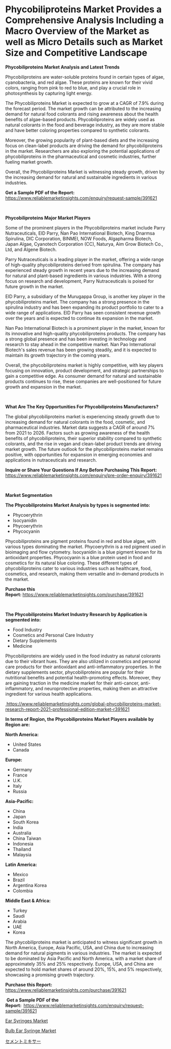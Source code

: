 <p><h1>Phycobiliproteins Market Provides a Comprehensive Analysis Including a Macro Overview of the Market as well as Micro Details such as Market Size and Competitive Landscape</h1></p><p><strong>Phycobiliproteins Market Analysis and Latest Trends</strong></p>
<p><p>Phycobiliproteins are water-soluble proteins found in certain types of algae, cyanobacteria, and red algae. These proteins are known for their vivid colors, ranging from pink to red to blue, and play a crucial role in photosynthesis by capturing light energy.</p><p>The Phycobiliproteins Market is expected to grow at a CAGR of 7.9% during the forecast period. The market growth can be attributed to the increasing demand for natural food colorants and rising awareness about the health benefits of algae-based products. Phycobiliproteins are widely used as natural colorants in the food and beverage industry, as they are more stable and have better coloring properties compared to synthetic colorants.</p><p>Moreover, the growing popularity of plant-based diets and the increasing focus on clean-label products are driving the demand for phycobiliproteins in the market. Researchers are also exploring the potential applications of phycobiliproteins in the pharmaceutical and cosmetic industries, further fueling market growth.</p><p>Overall, the Phycobiliproteins Market is witnessing steady growth, driven by the increasing demand for natural and sustainable ingredients in various industries.</p></p>
<p><strong>Get a Sample PDF of the Report:&nbsp;</strong> <a href="https://www.reliablemarketinsights.com/enquiry/request-sample/391621">https://www.reliablemarketinsights.com/enquiry/request-sample/391621</a></p>
<p>&nbsp;</p>
<p><strong>Phycobiliproteins Major Market Players</strong></p>
<p><p>Some of the prominent players in the Phycobiliproteins market include Parry Nutraceuticals, EID Parry, Nan Pao International Biotech, King Dnarmsa Spirulina, DIC Corporation, BINMEI, NOW Foods, Algapharma Biotech, Japan Algae, Cyanotech Corporation (CC), Naturya, Aim Grow Biotech Co., Ltd, and Algene Biotech.</p><p>Parry Nutraceuticals is a leading player in the market, offering a wide range of high-quality phycobiliproteins derived from spirulina. The company has experienced steady growth in recent years due to the increasing demand for natural and plant-based ingredients in various industries. With a strong focus on research and development, Parry Nutraceuticals is poised for future growth in the market.</p><p>EID Parry, a subsidiary of the Murugappa Group, is another key player in the phycobiliproteins market. The company has a strong presence in the spirulina industry and has been expanding its product portfolio to cater to a wide range of applications. EID Parry has seen consistent revenue growth over the years and is expected to continue its expansion in the market.</p><p>Nan Pao International Biotech is a prominent player in the market, known for its innovative and high-quality phycobiliproteins products. The company has a strong global presence and has been investing in technology and research to stay ahead in the competitive market. Nan Pao International Biotech's sales revenue has been growing steadily, and it is expected to maintain its growth trajectory in the coming years.</p><p>Overall, the phycobiliproteins market is highly competitive, with key players focusing on innovation, product development, and strategic partnerships to gain a competitive edge. As consumer demand for natural and sustainable products continues to rise, these companies are well-positioned for future growth and expansion in the market.</p></p>
<p>&nbsp;</p>
<p><strong>What Are The Key Opportunities For Phycobiliproteins Manufacturers?</strong></p>
<p><p>The global phycobiliproteins market is experiencing steady growth due to increasing demand for natural colorants in the food, cosmetic, and pharmaceutical industries. Market data suggests a CAGR of around 7% from 2021 to 2026. Factors such as growing awareness of the health benefits of phycobiliproteins, their superior stability compared to synthetic colorants, and the rise in vegan and clean-label product trends are driving market growth. The future outlook for the phycobiliproteins market remains positive, with opportunities for expansion in emerging economies and applications in nutraceuticals and research.</p></p>
<p><strong>Inquire or Share Your Questions If Any Before Purchasing This Report:</strong> <a href="https://www.reliablemarketinsights.com/enquiry/pre-order-enquiry/391621">https://www.reliablemarketinsights.com/enquiry/pre-order-enquiry/391621</a></p>
<p>&nbsp;</p>
<p><strong>Market Segmentation</strong></p>
<p><strong>The Phycobiliproteins Market Analysis by types is segmented into:</strong></p>
<p><ul><li>Phycoerythrin</li><li>Isocyanidin</li><li>Phycoerythrin</li><li>Phycocyanin</li></ul></p>
<p><p>Phycobiliproteins are pigment proteins found in red and blue algae, with various types dominating the market. Phycoerythrin is a red pigment used in bioimaging and flow cytometry. Isocyanidin is a blue pigment known for its antioxidant properties. Phycocyanin is a blue protein used in food and cosmetics for its natural blue coloring. These different types of phycobiliproteins cater to various industries such as healthcare, food, cosmetics, and research, making them versatile and in-demand products in the market.</p></p>
<p><strong>Purchase this Report:&nbsp;</strong><a href="https://www.reliablemarketinsights.com/purchase/391621">https://www.reliablemarketinsights.com/purchase/391621</a></p>
<p>&nbsp;</p>
<p><strong>The Phycobiliproteins Market Industry Research by Application is segmented into:</strong></p>
<p><ul><li>Food Industry</li><li>Cosmetics and Personal Care Industry</li><li>Dietary Supplements</li><li>Medicine</li></ul></p>
<p><p>Phycobiliproteins are widely used in the food industry as natural colorants due to their vibrant hues. They are also utilized in cosmetics and personal care products for their antioxidant and anti-inflammatory properties. In the dietary supplements sector, phycobiliproteins are popular for their nutritional benefits and potential health-promoting effects. Moreover, they are gaining traction in the medicine market for their anti-cancer, anti-inflammatory, and neuroprotective properties, making them an attractive ingredient for various health applications.</p></p>
<p><a href="https://www.reliablemarketinsights.com/global-phycobiliproteins-market-research-report-2021-professional-edition-market-r391621">&nbsp;https://www.reliablemarketinsights.com/global-phycobiliproteins-market-research-report-2021-professional-edition-market-r391621</a></p>
<p><strong>In terms of Region, the Phycobiliproteins Market Players available by Region are:</strong></p>
<p>
    <p> <strong> North America: </strong>
        <ul>
            <li>United States</li>
            <li>Canada</li>
        </ul>
        </p> 
    <p> <strong> Europe: </strong>
        <ul>
            <li>Germany</li>
            <li>France</li>
            <li>U.K.</li>
            <li>Italy</li>
            <li>Russia</li>
        </ul>
        </p> 
    <p> <strong> Asia-Pacific: </strong>
        <ul>
            <li>China</li>
            <li>Japan</li>
            <li>South Korea</li>
            <li>India</li>
            <li>Australia</li>
            <li>China Taiwan</li>
            <li>Indonesia</li>
            <li>Thailand</li>
            <li>Malaysia</li>
        </ul>
        </p> 
    <p> <strong> Latin America: </strong>
        <ul>
            <li>Mexico</li>
            <li>Brazil</li>
            <li>Argentina Korea</li>
            <li>Colombia</li>
        </ul>
        </p> 
    <p> <strong> Middle East & Africa: </strong>
        <ul>
            <li>Turkey</li>
            <li>Saudi</li>
            <li>Arabia</li>
            <li>UAE</li>
            <li>Korea</li>
        </ul>
    </p>
    </p>
<p><p>The phycobiliproteins market is anticipated to witness significant growth in North America, Europe, Asia Pacific, USA, and China due to increasing demand for natural pigments in various industries. The market is expected to be dominated by Asia Pacific and North America, with a market share of approximately 35% and 25% respectively. Europe, USA, and China are expected to hold market shares of around 20%, 15%, and 5% respectively, showcasing a promising growth trajectory.</p></p>
<p><strong>Purchase this Report: </strong><a href="https://www.reliablemarketinsights.com/purchase/391621">https://www.reliablemarketinsights.com/purchase/391621</a></p>
<p>&nbsp;<strong>Get a Sample PDF of the Report:&nbsp;&nbsp;</strong><a href="https://www.reliablemarketinsights.com/enquiry/request-sample/391621">https://www.reliablemarketinsights.com/enquiry/request-sample/391621</a></p>
<p><strong></strong></p>
<p><p><a href="https://github.com/abigailsutherland7889/Market-Research-Report-List-1/blob/main/ear-syringes-market.md">Ear Syringes Market</a></p><p><a href="https://github.com/michealerrygz/Market-Research-Report-List-1/blob/main/bulb-ear-syringe-market.md">Bulb Ear Syringe Market</a></p><p><a href="https://github.com/oafhukehf4709715/Market-Research-Report-List-3/blob/main/3219207185992.md">セメントミキサー</a></p></p>